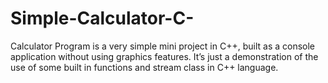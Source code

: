 # Simple-Calculator-C-
Calculator Program is a very simple mini project in C++, built as a console application without using graphics features. It’s just a demonstration of the use of some built in functions and stream class in C++ language.
